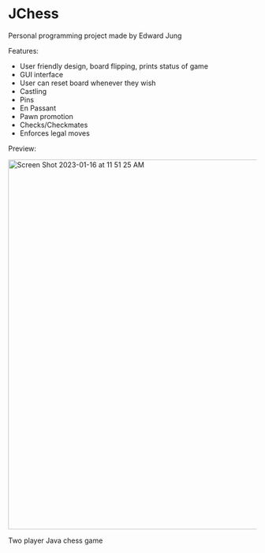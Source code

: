# JChess

Personal programming project made by Edward Jung

Features: 
- User friendly design, board flipping, prints status of game
- GUI interface
- User can reset board whenever they wish
- Castling
- Pins
- En Passant
- Pawn promotion
- Checks/Checkmates
- Enforces legal moves

Preview:

<img width="750" alt="Screen Shot 2023-01-16 at 11 51 25 AM" src="https://user-images.githubusercontent.com/109245538/212730216-79e8a27f-b472-4b45-9849-e66c57014764.png">

Two player Java chess game
